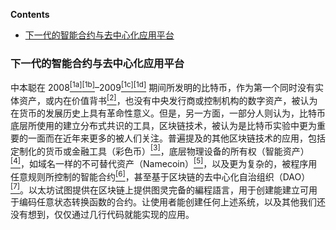 <!-- START doctoc generated TOC please keep comment here to allow auto update -->

<!-- DON'T EDIT THIS SECTION, INSTEAD RE-RUN doctoc TO UPDATE -->

**Contents**



- [下一代的智能合约与去中心化应用平台](#%E4%B8%8B%E4%B8%80%E4%BB%A3%E7%9A%84%E6%99%BA%E8%83%BD%E5%90%88%E7%BA%A6%E4%B8%8E%E5%8E%BB%E4%B8%AD%E5%BF%83%E5%8C%96%E5%BA%94%E7%94%A8%E5%B9%B3%E5%8F%B0)



<!-- END doctoc generated TOC please keep comment here to allow auto update -->



### 下一代的智能合约与去中心化应用平台



中本聪在 2008[<sup>[1a]</sup>](http://nakamotoinstitute.org/bitcoin/)[<sup>[1b]</sup>](http://www.newyorker.com/magazine/2011/10/10/the-crypto-currency)–2009[<sup>[1c]</sup>](https://en.bitcoin.it/wiki/Category:History)[<sup>[1d]</sup>](https://blockexplorer.com/block/000000000019d6689c085ae165831e934ff763ae46a2a6c172b3f1b60a8ce26f) 期间所发明的比特币，作为第一个同时没有实体资产，或内在价值背书[<sup>[2]</sup>](https://bitcoinmagazine.com/articles/you-say-bitcoin-has-no-intrinsic-value-twenty-two-reasons-to-think-again-1399454061/)，也没有中央发行商或控制机构的数字资产，被认为在货币的发展历史上具有革命性意义。但是，另一方面，一部分人则认为，比特币底层所使用的建立分布式共识的工具，区块链技术，被认为是比特币实验中更为重要的一面而在近年来更多的被人们关注。普遍提及的其他区块链技术的应用，包括定制化的货币或金融工具（彩色币）[<sup>[3]</sup>](https://docs.google.com/a/buterin.com/documen/d/1AnkP_cVZTCMLIzw4DvsW6M8Q2JC0lIzrTLuoWu2z1BE/edit)，底层物理设备的所有权（智能资产）[<sup>[4]</sup>](https://en.bitcoin.it/wiki/Smart_Property)，如域名一样的不可替代资产（Namecoin）[<sup>[5]</sup>](http://namecoin.org)，以及更为复杂的，被程序用任意规则所控制的智能合约[<sup>[6]</sup>](https://en.bitcoin.it/wiki/Contracts)，甚至基于区块链的去中心化自治组织（DAO）[<sup>[7]</sup>](http://bitcoinmagazine.com/7050/bootstrapping-a-decentralized-autonomous-corporation-part-i/)。以太坊试图提供在区块链上提供图灵完备的編程語言，用于创建能建立可用于编码任意状态转换函数的合约。让使用者能创建任何上述系统，以及其他我们还没有想到，仅仅通过几行代码就能实现的应用。